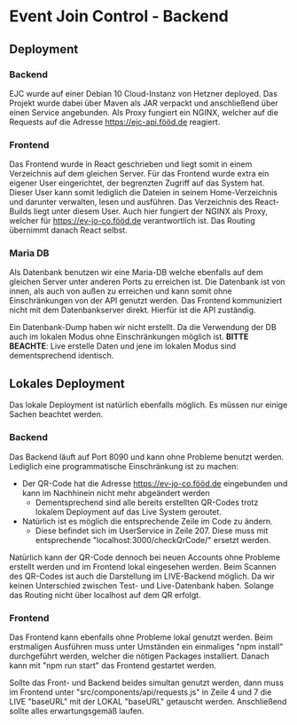 # Event Join Control - Backend

## Deployment

### Backend

EJC wurde auf einer Debian 10 Cloud-Instanz von Hetzner deployed. Das Projekt wurde dabei über Maven als JAR verpackt
und anschließend über einen Service angebunden. Als Proxy fungiert ein NGINX, welcher auf die Requests auf die
Adresse https://ejc-api.fööd.de reagiert.

### Frontend

Das Frontend wurde in React geschrieben und liegt somit in einem Verzeichnis auf dem gleichen Server. Für das Frontend
wurde extra ein eigener User eingerichtet, der begrenzten Zugriff auf das System hat. Dieser User kann somit lediglich
die Dateien in seinem Home-Verzeichnis und darunter verwalten, lesen und ausführen. Das Verzeichnis des React-Builds
liegt unter diesem User. Auch hier fungiert der NGINX als Proxy, welcher für
https://ev-jo-co.fööd.de verantwortlich ist. Das Routing übernimmt danach React selbst.

### Maria DB

Als Datenbank benutzen wir eine Maria-DB welche ebenfalls auf dem gleichen Server unter anderen Ports zu erreichen ist.
Die Datenbank ist von innen, als auch von außen zu erreichen und kann somit ohne Einschränkungen von der API genutzt
werden. Das Frontend kommuniziert nicht mit dem Datenbankserver direkt. Hierfür ist die API zuständig.

Ein Datenbank-Dump haben wir nicht erstellt. Da die Verwendung der DB auch im lokalen Modus ohne Einschränkungen möglich
ist. **BITTE BEACHTE**: Live erstelle Daten und jene im lokalen Modus sind dementsprechend identisch.

## Lokales Deployment

Das lokale Deployment ist natürlich ebenfalls möglich. Es müssen nur einige Sachen beachtet werden.

### Backend

Das Backend läuft auf Port 8090 und kann ohne Probleme benutzt werden. Lediglich eine programmatische Einschränkung ist
zu machen:

- Der QR-Code hat die Adresse https://ev-jo-co.fööd.de eingebunden und kann im Nachhinein nicht mehr abgeändert werden
    - Dementsprechend sind alle bereits erstellten QR-Codes trotz lokalem Deployment auf das Live System geroutet.
- Natürlich ist es möglich die entsprechende Zeile im Code zu ändern.
    - Diese befindet sich im UserService in Zeile 207. Diese muss mit entsprechende "localhost:3000/checkQrCode/"
      ersetzt werden.

Natürlich kann der QR-Code dennoch bei neuen Accounts ohne Probleme erstellt werden und im Frontend lokal eingesehen
werden. Beim Scannen des QR-Codes ist auch die Darstellung im LIVE-Backend möglich. Da wir keinen Unterschied zwischen
Test- und Live-Datenbank haben. Solange das Routing nicht über localhost auf dem QR erfolgt.

### Frontend

Das Frontend kann ebenfalls ohne Probleme lokal genutzt werden. Beim erstmaligen Ausführen muss unter Umständen ein
einmaliges "npm install" durchgeführt werden, welcher die nötigen Packages installiert. Danach kann mit "npm run start"
das Frontend gestartet werden.

Sollte das Front- und Backend beides simultan genutzt werden, dann muss im Frontend unter
"src/components/api/requests.js" in Zeile 4 und 7 die LIVE "baseURL" mit der LOKAL "baseURL" getauscht werden.
Anschließend sollte alles erwartungsgemäß laufen.



